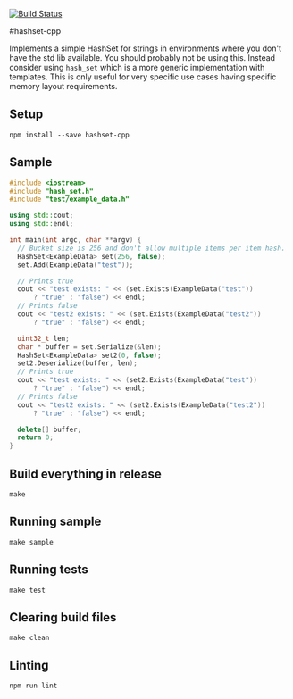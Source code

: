 [![Build Status](https://travis-ci.org/bbondy/hashset-cpp.svg?branch=master)](https://travis-ci.org/bbondy/hashset-cpp)

#hashset-cpp

Implements a simple HashSet for strings in environments where you don't have the std lib available.
You should probably not be using this. Instead consider using `hash_set` which is a more generic implementation with templates.
This is only useful for very specific use cases having specific memory layout requirements.

## Setup

```
npm install --save hashset-cpp
```

## Sample

```c++
#include <iostream>
#include "hash_set.h"
#include "test/example_data.h"

using std::cout;
using std::endl;

int main(int argc, char **argv) {
  // Bucket size is 256 and don't allow multiple items per item hash.
  HashSet<ExampleData> set(256, false);
  set.Add(ExampleData("test"));

  // Prints true
  cout << "test exists: " << (set.Exists(ExampleData("test"))
      ? "true" : "false") << endl;
  // Prints false
  cout << "test2 exists: " << (set.Exists(ExampleData("test2"))
      ? "true" : "false") << endl;

  uint32_t len;
  char * buffer = set.Serialize(&len);
  HashSet<ExampleData> set2(0, false);
  set2.Deserialize(buffer, len);
  // Prints true
  cout << "test exists: " << (set2.Exists(ExampleData("test"))
      ? "true" : "false") << endl;
  // Prints false
  cout << "test2 exists: " << (set2.Exists(ExampleData("test2"))
      ? "true" : "false") << endl;

  delete[] buffer;
  return 0;
}
```

## Build everything in release

```
make
```

## Running sample

```
make sample
```

## Running tests

```
make test
```

## Clearing build files
```
make clean
```

## Linting
```
npm run lint
```
